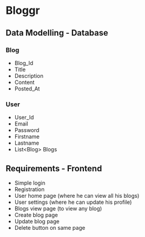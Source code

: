 # Bloggr

## Data Modelling - Database

### Blog

- Blog_Id
- Title
- Description
- Content
- Posted_At

### User

- User_Id
- Email
- Password
- Firstname
- Lastname
- List&lt;Blog&gt; Blogs

## Requirements - Frontend

- Simple login
- Registration
- User home page (where he can view all his blogs)
- User settings (where he can update his profile)
- Blogs view page (to view any blog)
- Create blog page
- Update blog page
- Delete button on same page

